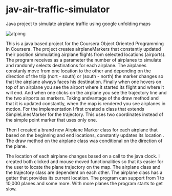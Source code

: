 # jav-air-traffic-simulator
Java project to simulate airplane traffic using google unfolding maps

![atpimg](https://user-images.githubusercontent.com/19597283/51938530-5016eb00-23db-11e9-86df-a1097f9dc5fc.png)

This is a java based project for the Coursera Object Oriented Programming in Coursera. The project creates airplaneMarkers that constantly updated their position simmulating airplane flights from selected locations (airports). The program receives as a parameter the number of airplanes to simulate and randomly selects destinations for each airplane. The airplanes constanly move from one location to the other and depending on the direction of the trip (nort - south) or (south - north) the marker changes so that the airplane always faces his destination. Finally when one hovers on top of an airplane you see the airport where it started its flight and where it will end. And when one clicks on the airplane you see the trajectory line and the two airports as markers. Taking andvantage of the draw method and that it is updated constantly, when the map is rendered you see airplanes in motion.
For the implementation I first created a class that extends SimpleLinesMarker for the trajectory. This uses two coordinates instead of the simple point marker that uses only one.

Then I created a brand new Airplane Marker class for each airplane that based on the beginning and end locations, constantly updates its location . The draw method on the airplane class was conditional on the direction of the plane.

The location of each airplane changes based on a call to the java clock. I created both clicked and mouse moved functionalities so that its easier for the user to locate the plane trajectory on the map.
The airplane class and the trajectory class are dependent on each other. The airplane class has a getter that provides its current location. The program can support from 1 to 10,000 planes and some more. With more planes the program starts to get slow.

